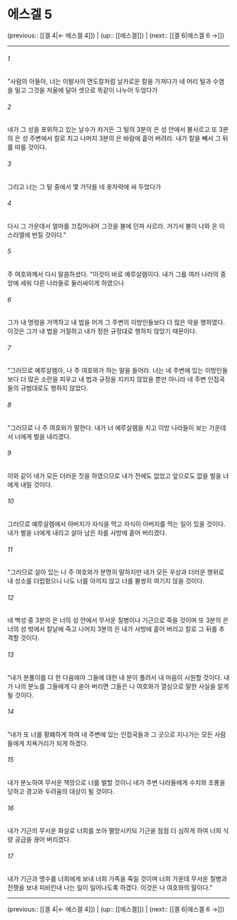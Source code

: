 # 에스겔 5

(previous:: [[겔 4|← 에스겔 4]]) | (up:: [[에스겔]]) | (next:: [[겔 6|에스겔 6 →]])

***




###### 1 

"사람의 아들아, 너는 이발사의 면도칼처럼 날카로운 칼을 가져다가 네 머리 털과 수염을 밀고 그것을 저울에 달아 셋으로 똑같이 나누어 두었다가 



###### 2 

네가 그 성을 포위하고 있는 날수가 차거든 그 털의 3분의 은 성 안에서 불사르고 또 3분의 은 성 주변에서 칼로 치고 나머지 3분의 은 바람에 흩어 버려라. 내가 칼을 빼서 그 뒤를 따를 것이다. 



###### 3 

그리고 너는 그 털 중에서 몇 가닥을 네 옷자락에 싸 두었다가 



###### 4 

다시 그 가운데서 얼마를 끄집어내어 그것을 불에 던져 사르라. 거기서 불이 나와 온 이스라엘에 번질 것이다." 



###### 5 

주 여호와께서 다시 말씀하셨다. "이것이 바로 예루살렘이다. 내가 그를 여러 나라의 중앙에 세워 다른 나라들로 둘러싸이게 하였으나 



###### 6 

그가 내 명령을 거역하고 내 법을 어겨 그 주변의 이방인들보다 더 많은 악을 행하였다. 이것은 그가 내 법을 거절하고 내가 정한 규정대로 행하지 않았기 때문이다. 



###### 7 

"그러므로 예루살렘아, 나 주 여호와가 하는 말을 들어라. 너는 네 주변에 있는 이방인들보다 더 많은 소란을 피우고 내 법과 규정을 지키지 않았을 뿐만 아니라 네 주변 인접국들의 규범대로도 행하지 않았다. 



###### 8 

"그러므로 나 주 여호와가 말한다. 내가 너 예루살렘을 치고 이방 나라들이 보는 가운데서 너에게 벌을 내리겠다. 



###### 9 

이와 같이 네가 모든 더러운 짓을 하였으므로 내가 전에도 없었고 앞으로도 없을 벌을 너에게 내릴 것이다. 



###### 10 

그러므로 예루살렘에서 아버지가 자식을 먹고 자식이 아버지를 먹는 일이 있을 것이다. 내가 벌을 너에게 내리고 살아 남은 자를 사방에 흩어 버리겠다. 



###### 11 

"그러므로 살아 있는 나 주 여호와가 분명히 말하지만 네가 모든 우상과 더러운 행위로 내 성소를 더럽혔으니 나도 너를 아끼지 않고 너를 불쌍히 여기지 않을 것이다. 



###### 12 

네 백성 중 3분의 은 너의 성 안에서 무서운 질병이나 기근으로 죽을 것이며 또 3분의 은 너의 성 밖에서 칼날에 죽고 나머지 3분의 은 내가 사방에 흩어 버리고 칼로 그 뒤를 추격할 것이다. 



###### 13 

"내가 분풀이를 다 한 다음에야 그들에 대한 내 분이 풀려서 내 마음이 시원할 것이다. 내가 나의 분노를 그들에게 다 쏟아 버리면 그들은 나 여호와가 열심으로 말한 사실을 알게 될 것이다. 



###### 14 

"내가 또 너를 황폐하게 하여 네 주변에 있는 인접국들과 그 곳으로 지나가는 모든 사람들에게 치욕거리가 되게 하겠다. 



###### 15 

내가 분노하여 무서운 책망으로 너를 벌할 것이니 네가 주변 나라들에게 수치와 조롱을 당하고 경고와 두려움의 대상이 될 것이다. 



###### 16 

내가 기근의 무서운 화살로 너희를 쏘아 멸망시키되 기근을 점점 더 심하게 하여 너희 식량 공급을 끊어 버리겠다. 



###### 17 

내가 기근과 맹수를 너희에게 보내 너희 가족을 죽일 것이며 너희 가운데 무서운 질병과 전쟁을 보내 피비린내 나는 일이 일어나도록 하겠다. 이것은 나 여호와의 말이다."

***

(previous:: [[겔 4|← 에스겔 4]]) | (up:: [[에스겔]]) | (next:: [[겔 6|에스겔 6 →]])
